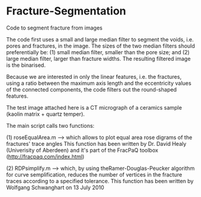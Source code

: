 # Fracture-Segmentation
Code to segment fracture from images

The code first uses a small and large median filter to segment the voids, i.e. pores and fractures, in the image. The sizes of the two median filters should
preferentially be: (1) small median filter, smaller than the pore size; and (2) large median filter, larger than fracture widths. The resulting filtered image 
is the binarised.

Because we are interested in only the linear features, i.e. the fractures, using a ratio between the maximum axis length and the eccentricity values of the 
connected components, the code filters out the round-shaped features.

The test image attached here is a CT micrograph of a ceramics sample (kaolin matrix + quartz temper).

The main script calls two functions:

  (1) roseEqualArea.m --> which allows to plot equal area rose digrams of the fractures' trace angles
                          This function has been written by Dr. David Healy (Univerisity of Aberdeen) and it's part of the FracPaQ toolbox
                          (http://fracpaq.com/index.html)
                          
  (2) RDPsimplify.m --> which, by using theRamer-Douglas-Peucker algorithm for curve semplification, reduces the number of vertices in the fracture traces 
                        according to a specified tolerance.
                        This function has been written by Wolfgang Schwanghart on 13 July 2010
